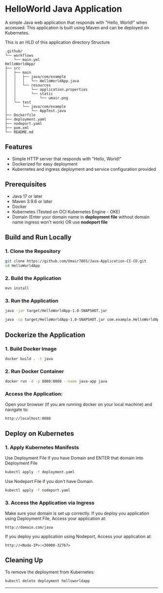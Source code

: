 # HelloWorld Java Application

A simple Java web application that responds with "Hello, World!" when accessed. This application is built using Maven and can be deployed on Kubernetes.

This is an HLD of this application directory Structure
```
.github/
└── workflows
    └── main.yml
HelloWorldApp/
├── src
│   ├── main
│   │   ├── java/com/example
│   │   │   └── HelloWorldApp.java
│   │   └── resources
│   │       └── application.properties
│   │       └── static
│   │           └── umair.png
│   └── test
│       └── java/com/example
│           └── AppTest.java
├── Dockerfile
├── deployment.yaml
├── nodeport.yaml
├── pom.xml
└── README.md
``` 


## Features
- Simple HTTP server that responds with "Hello, World!"
- Dockerized for easy deployment
- Kubernetes and ingress deployment and service configuration provided

## Prerequisites
- Java 17 or later
- Maven 3.9.6 or later
- Docker
- Kubernetes (Tested on OCI Kubernetes Engine - OKE)
- Domain (Enter your domain name in **deployment file** without domain name ingress won't work) OR use **nodeport file** 

## Build and Run Locally

### 1. Clone the Repository
```bash
git clone https://github.com/Umair7865/Java-Application-CI-CD.git
cd HelloWorldApp
```

### 2. Build the Application
```bash
mvn install
```

### 3. Run the Application
```bash
java -jar target/HelloWorldApp-1.0-SNAPSHOT.jar
```
```bash
java -cp target/HelloWorldApp-1.0-SNAPSHOT.jar com.example.HelloWorldApp
```

## Dockerize the Application

### 1. Build Docker Image
```bash
docker build . -t java
```

### 2. Run Docker Container
```bash
docker run -d -p 8080:8080 --name java-app java
```

### Access the Application:
Open your browser (if you are running docker on your local machine) and navigate to:
```
http://localhost:8080
```

## Deploy on Kubernetes

### 1. Apply Kubernetes Manifests
Use Deployment File if you have Domain and ENTER that domain into Deployment File 
```bash
kubectl apply -f deployment.yaml
```

Use Nodeport File if you don't have Domain.
```bash
kubectl apply -f nodeport.yaml
```

### 3. Access the Application via Ingress
Make sure your domain is set up correctly. If you deploy you application using Deployment File, Access your application at:
```
http://domain.com/java
```
If you deploy you application using Nodeport, Access your application at:
```
http://<Node-IP>:<30000-32767> 
```

## Cleaning Up
To remove the deployment from Kubernetes:
```bash
kubectl delete deployment helloworldapp
```

---
